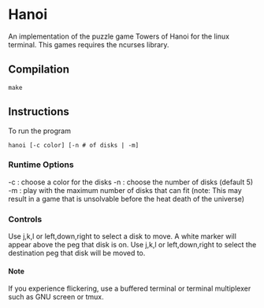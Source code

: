 # Hanoi
An implementation of the puzzle game Towers of Hanoi for the linux terminal.
This games requires the ncurses library.

## Compilation
```
make
```

## Instructions
To run the program
```
hanoi [-c color] [-n # of disks | -m]
```

### Runtime Options
-c <color>: choose a color for the disks
-n   <num>: choose the number of disks (default 5)
-m        : play with the maximum number of disks that can fit (note: This may result in a game that is unsolvable before the heat death of the universe)

### Controls
Use j,k,l or left,down,right to select a disk to move. A white marker will appear above the peg that disk is on. Use j,k,l or left,down,right to select the destination peg that disk will be moved to.

#### Note
If you experience flickering, use a buffered terminal or terminal multiplexer such as GNU screen or tmux.
